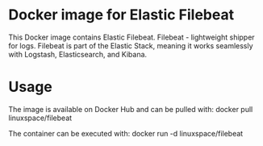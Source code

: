 # Docker image for Elastic Filebeat

This Docker image contains Elastic Filebeat.
Filebeat - lightweight shipper for logs.
Filebeat is part of the Elastic Stack, meaning it works seamlessly with Logstash, 
Elasticsearch, and Kibana.

# Usage

The image is available on Docker Hub and can be pulled with:
docker pull linuxspace/filebeat

The container can be executed with:
docker run -d linuxspace/filebeat
